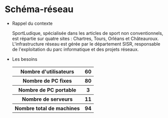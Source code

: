 # Schéma-réseau 

* Rappel du contexte

    SportLudique, spécialisée dans les articles de sport non conventionnels, est répartie sur quatre sites : Chartres, Tours, Orléans et Châteauroux. L'infrastructure réseau est gérée par le département SISR, responsable de l'exploitation du parc informatique et des projets réseaux.

* Les besoins

  <table>
    <tr>
      <th>Nombre d'utilisateurs</th>
      <th>60</th>
    <tr>
      <th>Nombre de PC fixes</th>
      <th>80</th>
    <tr>
      <th>Nombre de PC portable</th>
      <th>3</th>
    <tr>
      <th>Nombre de serveurs</th>
      <th>11</th>
    <tr>
      <th>Nombre total de machines</th>
      <th>94</th>
    <tr>



